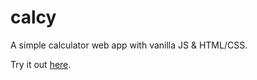 # calcy
A simple calculator web app with vanilla JS & HTML/CSS.

Try it out [here](https://calcy-two.vercel.app/).
